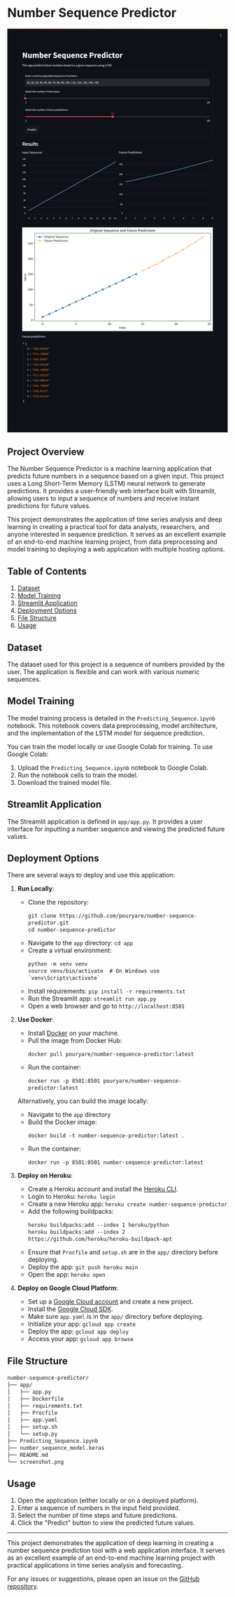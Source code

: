 # Number Sequence Predictor

![Application Screenshot](screenshot.png)

## Project Overview

The Number Sequence Predictor is a machine learning application that predicts future numbers in a sequence based on a given input. This project uses a Long Short-Term Memory (LSTM) neural network to generate predictions. It provides a user-friendly web interface built with Streamlit, allowing users to input a sequence of numbers and receive instant predictions for future values.

This project demonstrates the application of time series analysis and deep learning in creating a practical tool for data analysts, researchers, and anyone interested in sequence prediction. It serves as an excellent example of an end-to-end machine learning project, from data preprocessing and model training to deploying a web application with multiple hosting options.

## Table of Contents

1. [Dataset](#dataset)
2. [Model Training](#model-training)
3. [Streamlit Application](#streamlit-application)
4. [Deployment Options](#deployment-options)
5. [File Structure](#file-structure)
6. [Usage](#usage)

## Dataset

The dataset used for this project is a sequence of numbers provided by the user. The application is flexible and can work with various numeric sequences.

## Model Training

The model training process is detailed in the `Predicting_Sequence.ipynb` notebook. This notebook covers data preprocessing, model architecture, and the implementation of the LSTM model for sequence prediction.

You can train the model locally or use Google Colab for training. To use Google Colab:
1. Upload the `Predicting_Sequence.ipynb` notebook to Google Colab.
2. Run the notebook cells to train the model.
3. Download the trained model file.

## Streamlit Application

The Streamlit application is defined in `app/app.py`. It provides a user interface for inputting a number sequence and viewing the predicted future values.

## Deployment Options

There are several ways to deploy and use this application:

1. **Run Locally**:
   - Clone the repository:
     ```
     git clone https://github.com/pouryare/number-sequence-predictor.git
     cd number-sequence-predictor
     ```
   - Navigate to the `app` directory: `cd app`
   - Create a virtual environment: 
     ```
     python -m venv venv
     source venv/bin/activate  # On Windows use `venv\Scripts\activate`
     ```
   - Install requirements: `pip install -r requirements.txt`
   - Run the Streamlit app: `streamlit run app.py`
   - Open a web browser and go to `http://localhost:8501`

2. **Use Docker**:
   - Install [Docker](https://docs.docker.com/get-docker/) on your machine.
   - Pull the image from Docker Hub: 
     ```
     docker pull pouryare/number-sequence-predictor:latest
     ```
   - Run the container: 
     ```
     docker run -p 8501:8501 pouryare/number-sequence-predictor:latest
     ```

   Alternatively, you can build the image locally:
   - Navigate to the `app` directory
   - Build the Docker image: 
     ```
     docker build -t number-sequence-predictor:latest .
     ```
   - Run the container: 
     ```
     docker run -p 8501:8501 number-sequence-predictor:latest
     ```

3. **Deploy on Heroku**:
   - Create a Heroku account and install the [Heroku CLI](https://devcenter.heroku.com/articles/heroku-cli).
   - Login to Heroku: `heroku login`
   - Create a new Heroku app: `heroku create number-sequence-predictor`
   - Add the following buildpacks:
     ```
     heroku buildpacks:add --index 1 heroku/python
     heroku buildpacks:add --index 2 https://github.com/heroku/heroku-buildpack-apt
     ```
   - Ensure that `Procfile` and `setup.sh` are in the `app/` directory before deploying.
   - Deploy the app: `git push heroku main`
   - Open the app: `heroku open`

4. **Deploy on Google Cloud Platform**:
   - Set up a [Google Cloud account](https://cloud.google.com/) and create a new project.
   - Install the [Google Cloud SDK](https://cloud.google.com/sdk/docs/install).
   - Make sure `app.yaml` is in the `app/` directory before deploying.
   - Initialize your app: `gcloud app create`
   - Deploy the app: `gcloud app deploy`
   - Access your app: `gcloud app browse`

## File Structure
```
number-sequence-predictor/
├── app/
│   ├── app.py
│   ├── Dockerfile
│   ├── requirements.txt
│   ├── Procfile
│   ├── app.yaml
│   ├── setup.sh
│   └── setup.py
├── Predicting_Sequence.ipynb
├── number_sequence_model.keras
├── README.md
└── screenshot.png
```

## Usage

1. Open the application (either locally or on a deployed platform).
2. Enter a sequence of numbers in the input field provided.
3. Select the number of time steps and future predictions.
4. Click the "Predict" button to view the predicted future values.

---

This project demonstrates the application of deep learning in creating a number sequence prediction tool with a web application interface. It serves as an excellent example of an end-to-end machine learning project with practical applications in time series analysis and forecasting.

For any issues or suggestions, please open an issue on the [GitHub repository](https://github.com/pouryare/number-sequence-predictor).
